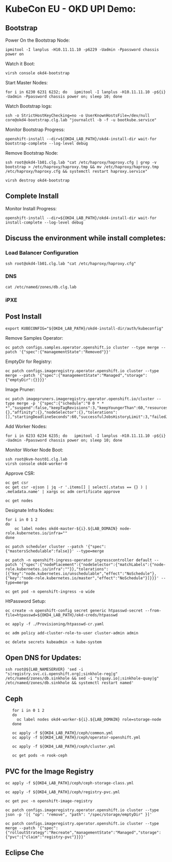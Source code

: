# KubeCon EU - OKD UPI Demo:

## Bootstrap

Power On the Bootstrap Node:

    ipmitool -I lanplus -H10.11.11.10 -p6229 -Uadmin -Ppassword chassis power on

Watch it Boot:

    virsh console okd4-bootstrap

Start Master Nodes:

    for i in 6230 6231 6232; do   ipmitool -I lanplus -H10.11.11.10 -p${i} -Uadmin -Ppassword chassis power on; sleep 10; done

Watch Bootstrap logs:

    ssh -o StrictHostKeyChecking=no -o UserKnownHostsFile=/dev/null core@okd4-bootstrap.clg.lab "journalctl -b -f -u bootkube.service"

Monitor Bootstrap Progress:

    openshift-install --dir=${OKD4_LAB_PATH}/okd4-install-dir wait-for bootstrap-complete --log-level debug

Remove Bootstrap Node:

    ssh root@okd4-lb01.clg.lab "cat /etc/haproxy/haproxy.cfg | grep -v bootstrap > /etc/haproxy/haproxy.tmp && mv /etc/haproxy/haproxy.tmp /etc/haproxy/haproxy.cfg && systemctl restart haproxy.service"

    virsh destroy okd4-bootstrap

## Complete Install

Monitor Install Progress:

    openshift-install --dir=${OKD4_LAB_PATH}/okd4-install-dir wait-for install-complete --log-level debug

## Discuss the environment while install completes:

### Load Balancer Configuration

    ssh root@okd4-lb01.clg.lab "cat /etc/haproxy/haproxy.cfg"

### DNS

    cat /etc/named/zones/db.clg.lab

### iPXE



## Post Install

    export KUBECONFIG="${OKD4_LAB_PATH}/okd4-install-dir/auth/kubeconfig"

Remove Samples Operator:

    oc patch configs.samples.operator.openshift.io cluster --type merge --patch '{"spec":{"managementState":"Removed"}}'

EmptyDir for Registry:

    oc patch configs.imageregistry.operator.openshift.io cluster --type merge --patch '{"spec":{"managementState":"Managed","storage":{"emptyDir":{}}}}'

Image Pruner:

    oc patch imagepruners.imageregistry.operator.openshift.io/cluster --type merge -p '{"spec":{"schedule":"0 0 * * *","suspend":false,"keepTagRevisions":3,"keepYoungerThan":60,"resources":{},"affinity":{},"nodeSelector":{},"tolerations":[],"startingDeadlineSeconds":60,"successfulJobsHistoryLimit":3,"failedJobsHistoryLimit":3}}'

Add Worker Nodes:

    for i in 6233 6234 6235; do   ipmitool -I lanplus -H10.11.11.10 -p${i} -Uadmin -Ppassword chassis power on; sleep 10; done

Monitor Worker Node Boot:

    ssh root@kvm-host01.clg.lab
    virsh console okd4-worker-0

Approve CSR:

    oc get csr
    oc get csr -ojson | jq -r '.items[] | select(.status == {} ) | .metadata.name' | xargs oc adm certificate approve

    oc get nodes

Designate Infra Nodes:

    for i in 0 1 2
    do
        oc label nodes okd4-master-${i}.${LAB_DOMAIN} node-role.kubernetes.io/infra=""
    done

    oc patch scheduler cluster --patch '{"spec":{"mastersSchedulable":false}}' --type=merge

    oc patch -n openshift-ingress-operator ingresscontroller default --patch '{"spec":{"nodePlacement":{"nodeSelector":{"matchLabels":{"node-role.kubernetes.io/infra":""}},"tolerations":[{"key":"node.kubernetes.io/unschedulable","effect":"NoSchedule"},{"key":"node-role.kubernetes.io/master","effect":"NoSchedule"}]}}}' --type=merge

    oc get pod -n openshift-ingress -o wide

HtPassword Setup:

    oc create -n openshift-config secret generic htpasswd-secret --from-file=htpasswd=${OKD4_LAB_PATH}/okd-creds/htpasswd

    oc apply -f ./Provisioning/htpasswd-cr.yaml
    
    oc adm policy add-cluster-role-to-user cluster-admin admin
    
    oc delete secrets kubeadmin -n kube-system

## Open DNS for Updates:

    ssh root@${LAB_NAMESERVER} 'sed -i "s|registry.svc.ci.openshift.org|;sinkhole-reg|g" /etc/named/zones/db.sinkhole && sed -i "s|quay.io|;sinkhole-quay|g" /etc/named/zones/db.sinkhole && systemctl restart named'

## Ceph

       for i in 0 1 2
       do
         oc label nodes okd4-worker-${i}.${LAB_DOMAIN} role=storage-node
       done

       oc apply -f ${OKD4_LAB_PATH}/ceph/common.yml
       oc apply -f ${OKD4_LAB_PATH}/ceph/operator-openshift.yml

       oc apply -f ${OKD4_LAB_PATH}/ceph/cluster.yml

       oc get pods -n rook-ceph

## PVC for the Image Registry

    oc apply -f ${OKD4_LAB_PATH}/ceph/ceph-storage-class.yml

    oc apply -f ${OKD4_LAB_PATH}/ceph/registry-pvc.yml

    oc get pvc -n openshift-image-registry
    
    oc patch configs.imageregistry.operator.openshift.io cluster --type json -p '[{ "op": "remove", "path": "/spec/storage/emptyDir" }]'

    oc patch configs.imageregistry.operator.openshift.io cluster --type merge --patch '{"spec":{"rolloutStrategy":"Recreate","managementState":"Managed","storage":{"pvc":{"claim":"registry-pvc"}}}}'

## Eclipse Che